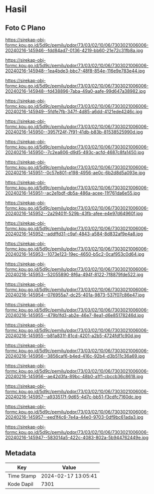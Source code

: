 # Hasil

## Foto C Plano

https://sirekap-obj-formc.kpu.go.id/5d9c/pemilu/pdpr/73/03/02/10/06/7303021006006-20240216-145946--fdd84ad7-0136-4219-bb60-21e72c31fb8a.jpg

https://sirekap-obj-formc.kpu.go.id/5d9c/pemilu/pdpr/73/03/02/10/06/7303021006006-20240216-145948--1ea4bde3-bbc7-48f8-854e-116e9e783e44.jpg

https://sirekap-obj-formc.kpu.go.id/5d9c/pemilu/pdpr/73/03/02/10/06/7303021006006-20240216-145948--fd438896-7aba-49a0-aafe-99d647a38982.jpg

https://sirekap-obj-formc.kpu.go.id/5d9c/pemilu/pdpr/73/03/02/10/06/7303021006006-20240216-145949--5fdfe7fb-347f-4d85-a6dd-4121ede4246c.jpg

https://sirekap-obj-formc.kpu.go.id/5d9c/pemilu/pdpr/73/03/02/10/06/7303021006006-20240216-145950--3957f24f-7f91-41db-b83b-81538525990d.jpg

https://sirekap-obj-formc.kpu.go.id/5d9c/pemilu/pdpr/73/03/02/10/06/7303021006006-20240216-145950--7c2ea806-d9d5-493c-acfd-4687c8fa1450.jpg

https://sirekap-obj-formc.kpu.go.id/5d9c/pemilu/pdpr/73/03/02/10/06/7303021006006-20240216-145951--0c57e801-e198-4956-ae0c-6b2d8d5a093e.jpg

https://sirekap-obj-formc.kpu.go.id/5d9c/pemilu/pdpr/73/03/02/10/06/7303021006006-20240216-145951--ac2e1bdf-db5a-486a-acee-11f761da6e55.jpg

https://sirekap-obj-formc.kpu.go.id/5d9c/pemilu/pdpr/73/03/02/10/06/7303021006006-20240216-145952--2a29401f-529b-43fb-afee-e4e97d64960f.jpg

https://sirekap-obj-formc.kpu.go.id/5d9c/pemilu/pdpr/73/03/02/10/06/7303021006006-20240216-145952--addffd31-c9af-4843-a584-8d832af9e4a8.jpg

https://sirekap-obj-formc.kpu.go.id/5d9c/pemilu/pdpr/73/03/02/10/06/7303021006006-20240216-145953--1073e123-19ec-4650-b5c2-0caf953c0d64.jpg

https://sirekap-obj-formc.kpu.go.id/5d9c/pemilu/pdpr/73/03/02/10/06/7303021006006-20240216-145953--52055890-8f6a-494f-8122-7f8879fde522.jpg

https://sirekap-obj-formc.kpu.go.id/5d9c/pemilu/pdpr/73/03/02/10/06/7303021006006-20240216-145954--076955a7-dc25-401a-9873-537f07c86e47.jpg

https://sirekap-obj-formc.kpu.go.id/5d9c/pemilu/pdpr/73/03/02/10/06/7303021006006-20240216-145955--479b1fd3-ab2e-46e7-8ea1-d6e85178246d.jpg

https://sirekap-obj-formc.kpu.go.id/5d9c/pemilu/pdpr/73/03/02/10/06/7303021006006-20240216-145955--b81a831f-81cd-4201-a2b5-4724fdf1c90d.jpg

https://sirekap-obj-formc.kpu.go.id/5d9c/pemilu/pdpr/73/03/02/10/06/7303021006006-20240216-145956--3856caf6-b4ed-416c-92b4-d3b511c36a69.jpg

https://sirekap-obj-formc.kpu.go.id/5d9c/pemilu/pdpr/73/03/02/10/06/7303021006006-20240216-145956--ae42d3fa-89bc-48b0-a1f1-cbccb36c8618.jpg

https://sirekap-obj-formc.kpu.go.id/5d9c/pemilu/pdpr/73/03/02/10/06/7303021006006-20240216-145957--a933517f-9d65-4d7c-bb51-f3cdfc7160dc.jpg

https://sirekap-obj-formc.kpu.go.id/5d9c/pemilu/pdpr/73/03/02/10/06/7303021006006-20240216-145957--eed1f4c6-7e4a-44e0-9703-0df9bc61ada3.jpg

https://sirekap-obj-formc.kpu.go.id/5d9c/pemilu/pdpr/73/03/02/10/06/7303021006006-20240216-145947--583014a5-422c-4083-802a-5b944762449e.jpg


## Metadata

| Key        | Value               |
| ---------- | ------------------- |
| Time Stamp | 2024-02-17 13:05:41 |
| Kode Dapil | 7301                |



